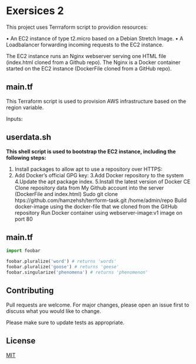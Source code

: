 # Exersices 2
This project uses Terrraform script to providion resources:

• An EC2 instance of type t2.micro based on a Debian Stretch Image.
• A Loadbalancer forwarding incoming requests to the EC2 instance.

The EC2 instance runs an Nginx webserver serving one HTML file (index.html cloned from a Github repo). The Nginx is a Docker container started on the EC2 instance (DockerFile cloned from a GitHub repo).

## main.tf

This Terraform script is used to provision AWS infrastructure based on the region variable.

Inputs:

## userdata.sh

**This shell script is used to bootstrap the EC2 instance, including the following steps:**

1. Install packages to allow apt to use a repository over HTTPS:
2. Add Docker’s official GPG key:
3.Add Docker repository to the system
4.Update the apt package index.
5.Install the latest version of Docker CE 
Clone repository data from My Github account into the server (DockerFile and index.html)
Sudo git clone htps://github.com/hamzehsh/terrform-task.git /home/admin/repo
Build docker-image using  the docker-file that we cloned from the GitHub repository
Run Docker container  using webserver-image:v1 image on port 80


## main.tf


```python
import foobar

foobar.pluralize('word') # returns 'words'
foobar.pluralize('goose') # returns 'geese'
foobar.singularize('phenomena') # returns 'phenomenon'
```

## Contributing
Pull requests are welcome. For major changes, please open an issue first to discuss what you would like to change.

Please make sure to update tests as appropriate.

## License
[MIT](https://choosealicense.com/licenses/mit/)
